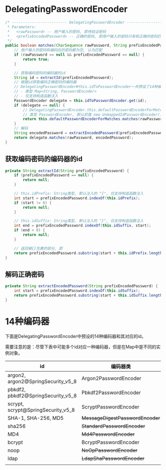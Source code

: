 
# DelegatingPasswordEncoder

```java
/* ------------------------- DelegatingPasswordEncoder ------------------------- 
 * Parameters:
 *   <rawPassword> -- 用户输入的密码, 即待验证密码
 *   <prefixEncodedPassword> -- 正确的密码, 即用户输入的密码只有和正确的密码匹配才能通过身份验证
 */
public boolean matches(CharSequence rawPassword, String prefixEncodedPassword) {  
	// 用户输入的密码和编码后的密码都为空, 认为匹配
    if (rawPassword == null && prefixEncodedPassword == null) {  
        return true;  
    }  

	// 获取编码密码的编码器的id
    String id = extractId(prefixEncodedPassword);  
	// 根据id获取编码正确密码的编码器
	// DelegatingPasswordEncoder#this.idToPasswordEncoder一共预设了14种编码器
	// - 类型 Map<String, PasswordEncoder>
	// - 仅支持构造函数注入
    PasswordEncoder delegate = this.idToPasswordEncoder.get(id);  
    if (delegate == null) {  
	    // DelegatingPasswordEncoder.this.defaultPasswordEncoderForMatches:
	    // 类型 PasswordEncoder, 默认初值 new UnmappedIdPasswordEncoder(), 仅支持set注入
        return this.defaultPasswordEncoderForMatches.matches(rawPassword, prefixEncodedPassword);  
    }
    // 解码
    String encodedPassword = extractEncodedPassword(prefixEncodedPassword);  
    return delegate.matches(rawPassword, encodedPassword);  
}
```

## 获取编码密码的编码器的id

```java
private String extractId(String prefixEncodedPassword) {  
    if (prefixEncodedPassword == null) {  
        return null;  
    }  

    // this.idPrefix: String类型, 默认注入的 "{", 仅支持构造函数注入
    int start = prefixEncodedPassword.indexOf(this.idPrefix);  
    if (start != 0) {  
        return null;  
    }  

	// this.idSuffix: String类型, 默认注入的 "}", 仅支持构造函数注入
    int end = prefixEncodedPassword.indexOf(this.idSuffix, start);  
    if (end < 0) {  
        return null;  
    }  

	// 返回被{}包裹的部分, 即
    return prefixEncodedPassword.substring(start + this.idPrefix.length(), end);  
}
```

## 解码正确密码

```java
private String extractEncodedPassword(String prefixEncodedPassword) {  
    int start = prefixEncodedPassword.indexOf(this.idSuffix);  
    return prefixEncodedPassword.substring(start + this.idSuffix.length());  
}
```

# 14种编码器

下面是DelegatingPasswordEncoder中预设的14种编码器和其对应的id。

需要注意的是：尽管下表中可能多个id对应一种编码器，但是在Map中是不同的实例对象。

| id                                 | 编码器类                                |
| ---------------------------------- | --------------------------------------- |
| argon2, argon2@SpringSecurity_v5_8 | Argon2PasswordEncoder                   |
| pbkdf2, pbkdf2@SpringSecurity_v5_8 | Pbkdf2PasswordEncoder                   |
| scrypt, scrypt@SpringSecurity_v5_8 | ScryptPasswordEncoder                   |
| SHA-1, SHA-256, MD5                | <del>MessageDigestPasswordEncoder</del> |
| sha256                             | <del>StandardPasswordEncoder</del>      |
| MD4                                | <del>Md4PasswordEncoder</del>           |
| bcrypt                             | BcryptPasswordEncoder                   |
| noop                               | <del>NoOpPasswordEncoder</del>          |
| ldap                               | <del>LdapShaPasswordEncoder</del>       |
|                                    |                                         |


